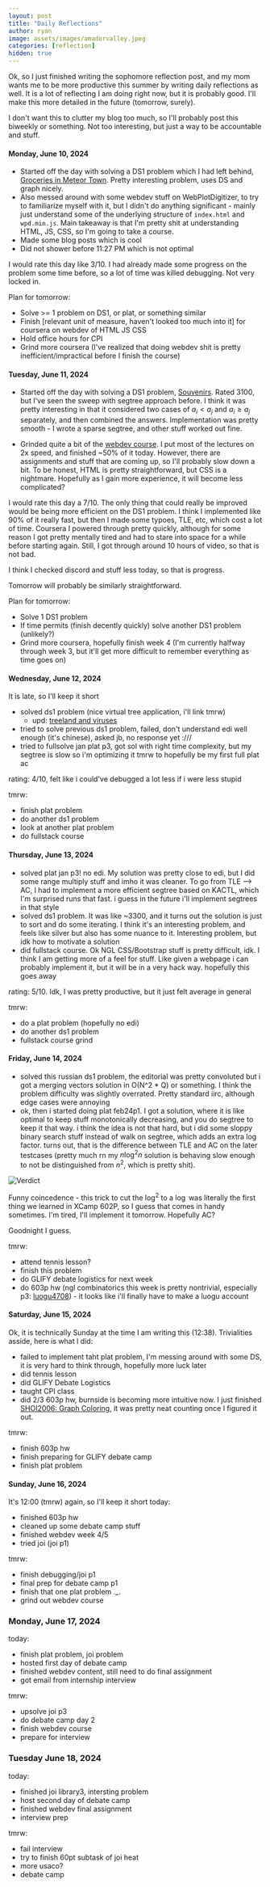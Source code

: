```yaml
---
layout: post
title: "Daily Reflections"
author: ryan
image: assets/images/amadorvalley.jpeg
categories: [reflection]
hidden: true
---
```


Ok, so I just finished writing the sophomore reflection post, and my mom wants me to be more productive this summer by writing daily reflections as well. It is a lot of reflecting I am doing right now, but it is probably good. I'll make this more detailed in the future (tomorrow, surely).

I don't want this to clutter my blog too much, so I'll probably post this biweekly or something. Not too interesting, but just a way to be accountable and stuff.

#### Monday, June 10, 2024

- Started off the day with solving a DS1 problem which I had left behind, [Groceries in Meteor Town](https://codeforces.com/problemset/problem/1628/E). Pretty interesting problem, uses DS and graph nicely. 
- Also messed around with some webdev stuff on WebPlotDigitizer, to try to familiarize myself with it, but I didn't do anything significant - mainly just understand some of the underlying structure of `index.html` and `wpd.min.js`. Main takeaway is that I'm pretty shit at understanding HTML, JS, CSS, so I'm going to take a course.
- Made some blog posts which is cool
- Did not shower before 11:27 PM which is not optimal

I would rate this day like 3/10. I had already made some progress on the problem some time before, so a lot of time was killed debugging. Not very locked in.

Plan for tomorrow: 
- Solve >= 1 problem on DS1, or plat, or something similar
- Finish [relevant unit of measure, haven't looked too much into it] for coursera on webdev of HTML JS CSS
- Hold office hours for CPI
- Grind more coursera (I've realized that doing webdev shit is pretty inefficient/impractical before I finish the course)

#### Tuesday, June 11, 2024
- Started off the day with solving a DS1 problem, [Souvenirs](https://codeforces.com/gym/450135/problem/V). Rated 3100, but I've seen the sweep with segtree approach before. I think it was pretty interesting in that it considered two cases of $a_i < a_j$ and $a_i \geq a_j$ separately, and then combined the answers. Implementation was pretty smooth - I wrote a sparse segtree, and other stuff worked out fine.

- Grinded quite a bit of the [webdev course](https://www.coursera.org/learn/html-css-javascript-for-web-developers/home/welcome). I put most of the lectures on 2x speed, and finished ~50% of it today. However, there are assignments and stuff that are coming up, so I'll probably slow down a bit. To be honest, HTML is pretty straightforward, but CSS is a nightmare. Hopefully as I gain more experience, it will become less complicated?

I would rate this day a 7/10. The only thing that could really be improved would be being more efficient on the DS1 problem. I think I implemented like 90% of it really fast, but then I made some typoes, TLE, etc, which cost a lot of time. Coursera I powered through pretty quickly, although for some reason I got pretty mentally tired and had to stare into space for a while before starting again. Still, I got through around 10 hours of video, so that is not bad.

I think I checked discord and stuff less today, so that is progress.

Tomorrow will probably be similarly straightforward.

Plan for tomorrow:
- Solve 1 DS1 problem
- If time permits (finish decently quickly) solve another DS1 problem (unlikely?)
- Grind more coursera, hopefully finish week 4 (I'm currently halfway through week 3, but it'll get more difficult to remember everything as time goes on)

#### Wednesday, June 12, 2024
It is late, so I'll keep it short
- solved ds1 problem (nice virtual tree application, i'll link tmrw)
    - upd: [treeland and viruses](https://codeforces.com/gym/450135/problem/X)
- tried to solve previous ds1 problem, failed, don't understand edi well enough (it's chinese), asked jb, no response yet \:///
- tried to fullsolve jan plat p3, got sol with right time complexity, but my segtree is slow so i'm optimizing it tmrw to hopefully be my first full plat ac

rating: 4/10, felt like i could've debugged a lot less if i were less stupid

tmrw:
- finish plat problem
- do another ds1 problem
- look at another plat problem
- do fullstack course

#### Thursday, June 13, 2024
- solved plat jan p3! no edi. My solution was pretty close to edi, but I did some range multiply stuff and imho it was cleaner. To go from TLE --> AC, I had to implement a more efficient segtree based on KACTL, which I'm surprised runs that fast. i guess in the future i'll implement segtrees in that style
- solved ds1 problem. It was like ~3300, and it turns out the solution is just to sort and do some iterating. I think it's an interesting problem, and feels like silver but also has some nuance to it. Interesting problem, but idk how to motivate a solution
- did fullstack course. Ok NGL CSS/Bootstrap stuff is pretty difficult, idk. I think I am getting more of a feel for stuff. Like given a webpage i can probably implement it, but it will be in a very hack way. hopefully this goes away

rating: 5/10. Idk, I was pretty productive, but it just felt average in general

tmrw: 
- do a plat problem (hopefully no edi)
- do another ds1 problem
- fullstack course grind

#### Friday, June 14, 2024
- solved this russian ds1 problem, the editorial was pretty convoluted but i got a merging vectors solution in O(N^2 * Q) or something. I think the problem difficulty was slightly overrated. Pretty standard iirc, although edge cases were annoying
- ok, then i started doing plat feb24p1. I got a solution, where it is like optimal to keep stuff monotonically decreasing, and you do segtree to keep it that way. i think the idea is not that hard, but i did some sloppy binary search stuff instead of walk on segtree, which adds an extra log factor. turns out, that is the difference between TLE and AC on the later testcases (pretty much rn my $n\log^2 n$ solution is behaving slow enough to not be distinguished from $n^2$, which is pretty shit). 

![Verdict](../assets/images/verdict1.png)

Funny coincedence - this trick to cut the $\log^2$ to a $\log$ was literally the first thing we learned in XCamp 602P, so I guess that comes in handy sometimes. I'm tired, I'll implement it tomorrow. Hopefully AC?

Goodnight I guess. 

tmrw:
- attend tennis lesson?
- finish this problem
- do GLIFY debate logistics for next week
- do 603p hw (ngl combinatorics this week is pretty nontrivial, especially p3: [luogu4708](https://www.luogu.com.cn/problem/P4708)) - it looks like i'll finally have to make a luogu account

#### Saturday, June 15, 2024
Ok, it is technically Sunday at the time I am writing this (12:38). Trivialities asside, here is what I did:
- failed to implement taht plat problem, I'm messing around with some DS, it is very hard to think through, hopefully more luck later
- did tennis lesson
- did GLIFY Debate Logistics
- taught CPI class
- did 2/3 603p hw, burnside is becoming more intuitive now. I just finished [SHOI2006: Graph Coloring](https://www.luogu.com.cn/problem/P4128), it was pretty neat counting once I figured it out. 

tmrw:
- finish 603p hw
- finish preparing for GLIFY debate camp
- finish plat problem

#### Sunday, June 16, 2024

It's 12:00 (tmrw) again, so I'll keep it short
today:
- finished 603p hw
- cleaned up some debate camp stuff
- finished webdev week 4/5
- tried joi (joi p1)

tmrw:
- finish debugging/joi p1
- final prep for debate camp p1
- finish that one plat problem ._.
- grind out webdev course

### Monday, June 17, 2024

today:
- finish plat problem, joi problem
- hosted first day of debate camp
- finished webdev content, still need to do final assignment
- got email from internship interview

tmrw:
- upsolve joi p3
- do debate camp day 2
- finish webdev course
- prepare for interview

### Tuesday June 18, 2024

today:
- finished joi library3, intersting problem
- host second day of debate camp
- finished webdev final assignment
- interview prep

tmrw:
- fail interview
- try to finish 60pt subtask of joi heat
- more usaco?
- debate camp